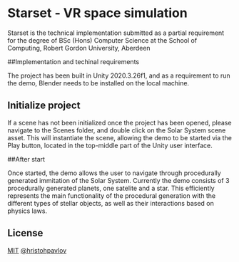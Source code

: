 # Starset - VR space simulation



Starset is the technical implementation submitted as a partial requirement for the degree of BSc (Hons) Computer Science at the School of Computing, Robert Gordon University, Aberdeen

##Implementation and techinal requirements

The project has been built in Unity 2020.3.26f1, and as a requirement to run the demo, Blender needs to be installed on the local machine.

## Initialize project

If a scene has not been initialized once the project has been opened, please navigate to the Scenes folder, and double click on the Solar System scene asset. This will instantiate the scene, allowing the demo to be started via the Play button, located in the top-middle part of the Unity user interface.

##After start

Once started, the demo allows the user to navigate through procedurally generated immitation of the Solar System. Currently the demo consists of 3 procedurally generated planets, one satelite and a star. This efficiently represents the main functionality of the procedural generation with the different types of stellar objects, as well as their interactions based on physics laws. 


## License
[MIT](https://choosealicense.com/licenses/mit/)
[@hristohpavlov](hristohpavlov@gmail.com)
